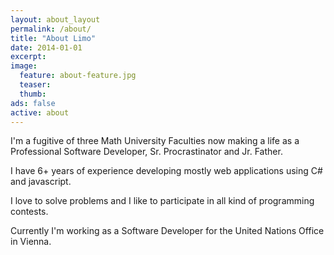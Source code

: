 ```yaml
---
layout: about_layout
permalink: /about/
title: "About Limo"
date: 2014-01-01
excerpt:
image:
  feature: about-feature.jpg
  teaser:
  thumb:
ads: false  
active: about
---
```


I'm a fugitive of three Math University Faculties now making a life as a Professional Software Developer, Sr. Procrastinator and Jr. Father.

I have 6+ years of experience developing mostly web applications using C# and javascript.

I love to solve problems and I like to participate in all kind of programming contests.

Currently I'm working as a Software Developer for the United Nations Office in Vienna.
